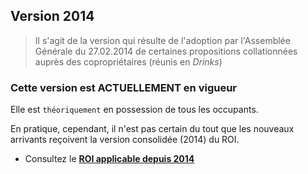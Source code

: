 ## Version 2014

> Il s'agit de la version qui résulte de l'adoption par l'Assemblée Générale du 27.02.2014 de certaines propositions collationnées auprès des copropriétaires (réunis en *Drinks*)

### Cette version est ACTUELLEMENT en vigueur

Elle est `théoriquement` en possession de tous les occupants.

En pratique, cependant, il n'est pas certain du tout que les nouveaux arrivants reçoivent la version consolidée (2014) du ROI.

* Consultez le [**ROI applicable depuis 2014**](ROI_2014.pdf)
